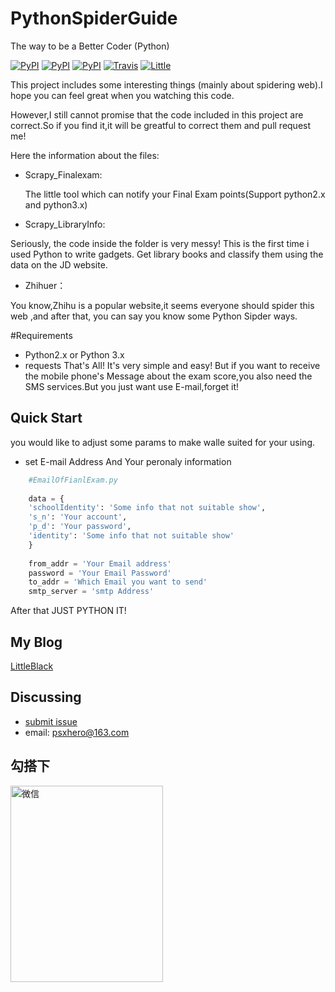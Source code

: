 # PythonSpiderGuide

The way to be a Better Coder (Python)



[![PyPI](https://img.shields.io/badge/doc-20%25-yellow.svg)]()
[![PyPI](https://img.shields.io/pypi/pyversions/Django.svg)]()
[![PyPI](https://img.shields.io/badge/platform-Linux%2FWin-green.svg)]()
[![Travis](https://img.shields.io/travis/rust-lang/rust.svg)]()
[![Little](https://img.shields.io/badge/PowerBy-LittleBlack-red.svg)](psxjoy.me)

This project includes some interesting things (mainly about spidering web).I hope you can feel great when you watching this code.

However,I still cannot promise that the code included in this project are correct.So if you find it,it will be greatful to correct them and pull request me!

Here the information about the files:

* Scrapy_Finalexam:

  The little tool which can notify your Final Exam points(Support python2.x and python3.x)
* Scrapy_LibraryInfo:
 
 Seriously, the code inside the folder is very messy! This is the first time i used Python to write gadgets. Get library books and classify them using the data on the JD website.
* Zhihuer：

 You know,Zhihu is a popular website,it seems everyone should spider this web ,and after that, you can say you know some Python Sipder ways.
 

#Requirements

* Python2.x or Python 3.x
* requests
 That's All! It's very simple and easy!
But if you want to receive the mobile phone's Message about the exam score,you also need the SMS services.But you just want use E-mail,forget it!

## Quick Start

you would like to adjust some params to make walle suited for your using.

* set E-mail Address And Your peronaly information

```python
    #EmailOfFianlExam.py
    
    data = {
    'schoolIdentity': 'Some info that not suitable show',
    's_n': 'Your account',
    'p_d': 'Your password',
    'identity': 'Some info that not suitable show'
    }
    
    from_addr = 'Your Email address'
    password = 'Your Email Password'
    to_addr = 'Which Email you want to send'
    smtp_server = 'smtp Address'
```
After that 
JUST PYTHON IT!
 

## My Blog
[LittleBlack](http://www.psxjoy.me)




Discussing
----------
- [submit issue](https://github.com/elegantking//PythonSpiderGuide/new)
- email: psxhero@163.com

勾搭下
----
<img src="http://oqt1kimnz.bkt.clouddn.com/IMG_0177.JPG" width="244" height="314" alt="微信" align=left />




